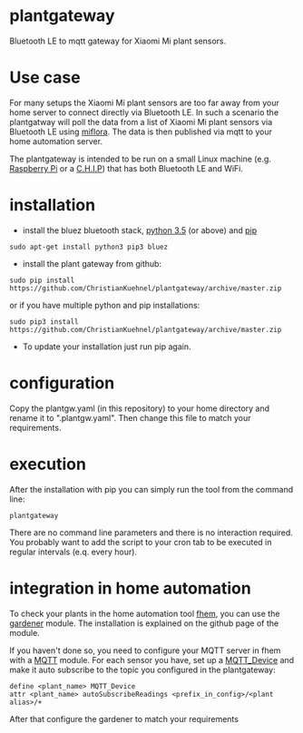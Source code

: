 # plantgateway
Bluetooth LE to mqtt gateway for Xiaomi Mi plant sensors.

# Use case
For many setups the Xiaomi Mi plant sensors are too far away from your 
home server to connect directly via Bluetooth LE. 
In such a scenario the plantgatway will poll the data from a list of 
Xiaomi Mi plant sensors via Bluetooth LE using 
[miflora](https://github.com/open-homeautomation/miflora).
The data is then published via mqtt to your home automation server.

The plantgateway is intended to be run on a small Linux machine (e.g. 
[Raspberry Pi](https://www.raspberrypi.org/)
or a [C.H.I.P](https://getchip.com/)) that has both Bluetooth LE and WiFi.

# installation
* install the bluez bluetooth stack, [python 3.5](https://www.python.org/) (or above) 
and [pip](https://pip.pypa.io/en/stable/installing/)
```
sudo apt-get install python3 pip3 bluez
```
* install the plant gateway from github:
```
sudo pip install https://github.com/ChristianKuehnel/plantgateway/archive/master.zip
```
or if you have multiple python and pip installations:
```
sudo pip3 install https://github.com/ChristianKuehnel/plantgateway/archive/master.zip
```
* To update your installation just run pip again. 

# configuration
Copy the plantgw.yaml (in this repository) to your home directory and 
rename it to ".plantgw.yaml".
Then change this file to match your requirements.

# execution
After the installation with pip you can simply run the tool from the command line:
```
plantgateway
```
There are no command line parameters and there is no interaction required.
You probably want to add the script to your cron tab to be executed 
in regular intervals (e.q. every hour).

# integration in home automation
To check your plants in the home automation tool [fhem](http://fhem.de/), 
you can use the 
[gardener](https://github.com/ChristianKuehnel/fhem-gardener) module. 
The installation is explained on the github page of the module.

If you haven't done so, you need to configure your MQTT server in fhem with 
a [MQTT](http://fhem.de/commandref.html#MQTT) module.
For each sensor you have, set up a [MQTT_Device](http://fhem.de/commandref.html#MQTT_DEVICE) 
and make it auto subscribe to the topic 
you configured in the plantgateway:
```
define <plant_name> MQTT_Device
attr <plant_name> autoSubscribeReadings <prefix_in_config>/<plant alias>/+
```

After that configure the gardener to match your requirements